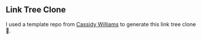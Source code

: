 ## Link Tree Clone

I used a template repo from [Cassidy Williams](https://www.linkedin.com/in/cassidoo/) to generate this link tree clone 👀.
